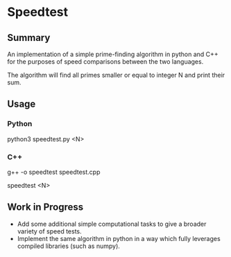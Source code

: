 
# Speedtest

## Summary
An implementation of a simple prime-finding algorithm in python and C++ for the purposes of speed comparisons between the two languages.

The algorithm will find all primes smaller or equal to integer N and print their sum.

  

## Usage
### Python
python3 speedtest.py \<N>

### C++
g++ -o speedtest speedtest.cpp

speedtest \<N> 

## Work in Progress
- Add some additional simple computational tasks to give a broader variety of speed tests.
- Implement the same algorithm in python in a way which fully leverages compiled libraries (such as numpy).
